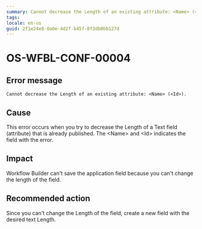 ```yaml
---
summary: Cannot decrease the Length of an existing attribute: <Name> (<Id>).
tags:
locale: en-us
guid: 2f1e24e8-0a0e-4d2f-b45f-8f3db0bb127d
---
```


# OS-WFBL-CONF-00004

## Error message

`Cannot decrease the Length of an existing attribute: <Name> (<Id>).`

## Cause

This error occurs when you try to decrease the Length of a Text field (attribute) that is already published.
The &lt;Name&gt; and &lt;Id&gt; indicates the field with the error.

## Impact

Workflow Builder can't save the application field because you can't change the length of the field. 

## Recommended action

Since you can't change the Length of the field, create a new field with the desired text Length.
